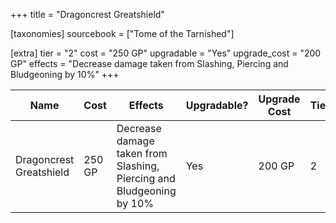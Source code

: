 +++
title = "Dragoncrest Greatshield"

[taxonomies]
sourcebook = ["Tome of the Tarnished"]

[extra]
tier = "2"
cost = "250 GP"
upgradable = "Yes"
upgrade_cost = "200 GP"
effects = "Decrease damage taken from Slashing, Piercing and Bludgeoning by 10%"
+++

| Name                          | Cost    | Effects                                                                                           | Upgradable? | Upgrade Cost | Tier |
| ----------------------------- | ------- | ----------------------------------------------------------------------------------------------- | ----------- | ------------ | ---- |
| Dragoncrest Greatshield | 250 GP | Decrease damage taken from Slashing, Piercing and Bludgeoning by 10% | Yes | 200 GP | 2 |

